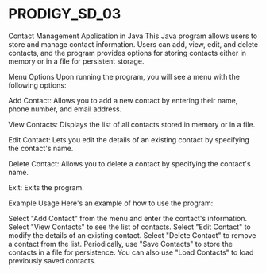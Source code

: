 # PRODIGY_SD_03
Contact Management Application in Java
This Java program allows users to store and manage contact information. Users can add, view, edit, and delete contacts, and the program provides options for storing contacts either in memory or in a file for persistent storage.

Menu Options
Upon running the program, you will see a menu with the following options:

Add Contact: Allows you to add a new contact by entering their name, phone number, and email address.

View Contacts: Displays the list of all contacts stored in memory or in a file.

Edit Contact: Lets you edit the details of an existing contact by specifying the contact's name.

Delete Contact: Allows you to delete a contact by specifying the contact's name.

Exit: Exits the program.

Example Usage
Here's an example of how to use the program:

Select "Add Contact" from the menu and enter the contact's information.
Select "View Contacts" to see the list of contacts.
Select "Edit Contact" to modify the details of an existing contact.
Select "Delete Contact" to remove a contact from the list.
Periodically, use "Save Contacts" to store the contacts in a file for persistence.
You can also use "Load Contacts" to load previously saved contacts.
